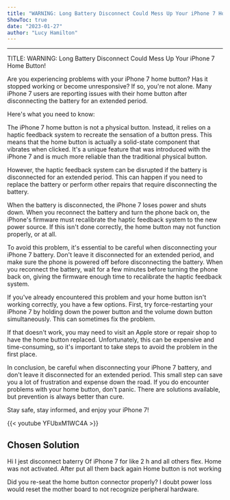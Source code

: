 ```yaml
---
title: "WARNING: Long Battery Disconnect Could Mess Up Your iPhone 7 Home Button!"
ShowToc: true 
date: "2023-01-27"
author: "Lucy Hamilton"
---
```

*****
TITLE: WARNING: Long Battery Disconnect Could Mess Up Your iPhone 7 Home Button!

Are you experiencing problems with your iPhone 7 home button? Has it stopped working or become unresponsive? If so, you're not alone. Many iPhone 7 users are reporting issues with their home button after disconnecting the battery for an extended period.

Here's what you need to know:

The iPhone 7 home button is not a physical button. Instead, it relies on a haptic feedback system to recreate the sensation of a button press. This means that the home button is actually a solid-state component that vibrates when clicked. It's a unique feature that was introduced with the iPhone 7 and is much more reliable than the traditional physical button.

However, the haptic feedback system can be disrupted if the battery is disconnected for an extended period. This can happen if you need to replace the battery or perform other repairs that require disconnecting the battery.

When the battery is disconnected, the iPhone 7 loses power and shuts down. When you reconnect the battery and turn the phone back on, the iPhone's firmware must recalibrate the haptic feedback system to the new power source. If this isn't done correctly, the home button may not function properly, or at all.

To avoid this problem, it's essential to be careful when disconnecting your iPhone 7 battery. Don't leave it disconnected for an extended period, and make sure the phone is powered off before disconnecting the battery. When you reconnect the battery, wait for a few minutes before turning the phone back on, giving the firmware enough time to recalibrate the haptic feedback system.

If you've already encountered this problem and your home button isn't working correctly, you have a few options. First, try force-restarting your iPhone 7 by holding down the power button and the volume down button simultaneously. This can sometimes fix the problem.

If that doesn't work, you may need to visit an Apple store or repair shop to have the home button replaced. Unfortunately, this can be expensive and time-consuming, so it's important to take steps to avoid the problem in the first place.

In conclusion, be careful when disconnecting your iPhone 7 battery, and don't leave it disconnected for an extended period. This small step can save you a lot of frustration and expense down the road. If you do encounter problems with your home button, don't panic. There are solutions available, but prevention is always better than cure.

Stay safe, stay informed, and enjoy your iPhone 7!

{{< youtube YFUbxM1WC4A >}} 



## Chosen Solution
 Hi
I jest disconnect baterry Of iPhone 7 for like 2 h and all others flex. Home was not activated. After put all them back again Home button is not working

 Did you re-seat the home button connector properly?
I doubt power loss would reset the mother board to not recognize peripheral hardware.




